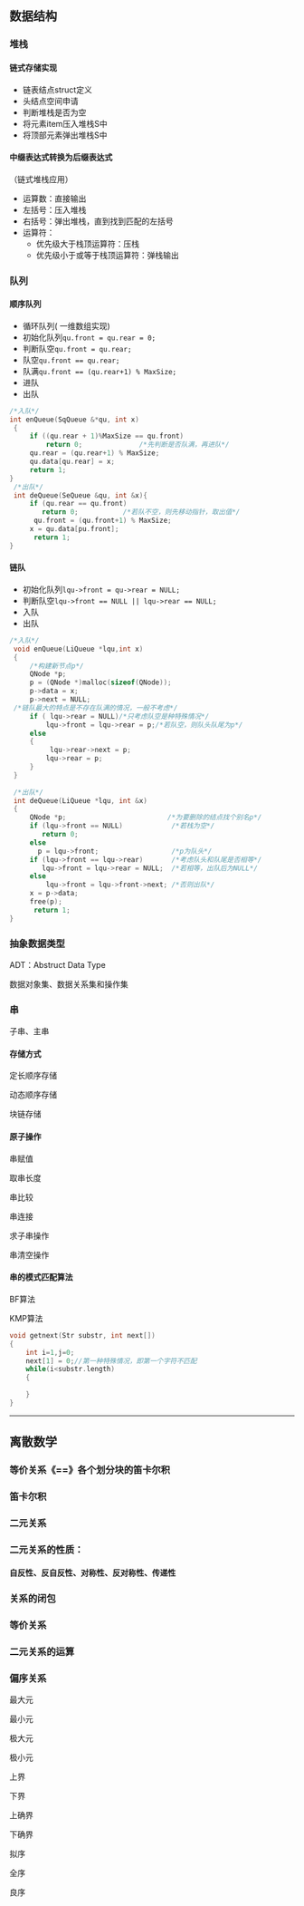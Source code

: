 ## 数据结构
### 堆栈
#### 链式存储实现

- 链表结点struct定义
- 头结点空间申请
- 判断堆栈是否为空
- 将元素item压入堆栈S中
- 将顶部元素弹出堆栈S中

#### 中缀表达式转换为后缀表达式

（链式堆栈应用）

- 运算数：直接输出
- 左括号：压入堆栈
- 右括号：弹出堆栈，直到找到匹配的左括号
- 运算符：
	- 优先级大于栈顶运算符：压栈
	- 优先级小于或等于栈顶运算符：弹栈输出
### 队列
#### 顺序队列
- 循环队列( 一维数组实现)
- 初始化队列`qu.front = qu.rear = 0;`
- 判断队空`qu.front = qu.rear;`
- 队空`qu.front == qu.rear;`
- 队满`qu.front == (qu.rear+1) % MaxSize;`
- 进队
- 出队
``` c
/*入队*/
int enQueue(SqQueue &*qu, int x)
 {
     if ((qu.rear + 1)%MaxSize == qu.front)
         return 0;				/*先判断是否队满，再进队*/
     qu.rear = (qu.rear+1) % MaxSize;
     qu.data[qu.rear] = x;
     return 1;
}
 /*出队*/
 int deQueue(SeQueue &qu, int &x){
     if (qu.rear == qu.front)
        return 0;   		/*若队不空，则先移动指针，取出值*/
      qu.front = (qu.front+1) % MaxSize;
     x = qu.data[pu.front];
      return 1;   
}
```
#### 链队
- 初始化队列`lqu->front = qu->rear = NULL;`
- 判断队空`lqu->front == NULL || lqu->rear == NULL;`
- 入队
- 出队
```c
/*入队*/
 void enQueue(LiQueue *lqu,int x)
 {
     /*构建新节点p*/
     QNode *p;
     p = (QNode *)malloc(sizeof(QNode));
     p->data = x;
     p->next = NULL;
 /*链队最大的特点是不存在队满的情况，一般不考虑*/
     if ( lqu->rear = NULL)/*只考虑队空是种特殊情况*/
         lqu->front = lqu->rear = p;/*若队空，则队头队尾为p*/
     else
     {
          lqu->rear->next = p;
         lqu->rear = p;
     }  
 }
 
 /*出队*/
 int deQueue(LiQueue *lqu, int &x)
 {
     QNode *p;						   /*为要删除的结点找个别名p*/
     if (lqu->front == NULL)			/*若栈为空*/
        return 0;
     else 
       p = lqu->front;					/*p为队头*/
     if (lqu->front == lqu->rear)		/*考虑队头和队尾是否相等*/
        lqu->front = lqu->rear = NULL;	/*若相等，出队后为NULL*/
     else 
         lqu->front = lqu->front->next;	/*否则出队*/
     x = p->data;
     free(p);
      return 1;  
}
```
### 抽象数据类型
ADT：Abstruct Data Type

数据对象集、数据关系集和操作集

### 串

子串、主串

#### 存储方式

定长顺序存储

动态顺序存储

块链存储

#### 原子操作

串赋值

取串长度

串比较

串连接

求子串操作

串清空操作

#### 串的模式匹配算法

BF算法

KMP算法

```c
void getnext(Str substr, int next[])
{
	int i=1,j=0;
    next[1] = 0;//第一种特殊情况，即第一个字符不匹配
    while(i<substr.length)
    {
        
    }
}
```



------
## 离散数学
### 等价关系《==》各个划分块的笛卡尔积
### 笛卡尔积
### 二元关系
### 二元关系的性质：
#### 自反性、反自反性、对称性、反对称性、传递性
### 关系的闭包
### 等价关系
### 二元关系的运算

### 偏序关系

最大元

最小元

极大元

极小元

上界

下界

上确界

下确界

拟序

全序

良序

